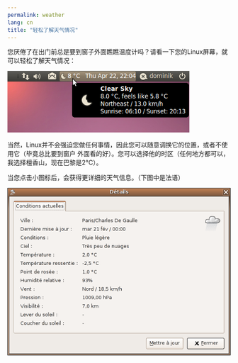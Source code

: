 ```yaml
---
permalink: weather
lang: cn
title: "轻松了解天气情况"
---
```


您厌倦了在出门前总是要到窗子外面瞧瞧温度计吗？请看一下您的Linux屏幕，就可以轻松了解天气情况：

<img src="/img/weather.png" />

当然，Linux并不会强迫您做任何事情，因此您可以随意调换它的位置，或者不使用它（毕竟总比要到窗户
外面看的好）。您可以选择他的时区（任何地方都可以，我选择檀香山，现在巴黎是2°C）。

当您点击小图标后，会获得更详细的天气信息。（下图中是法语）

<img src="/img/weather_details.png" />




